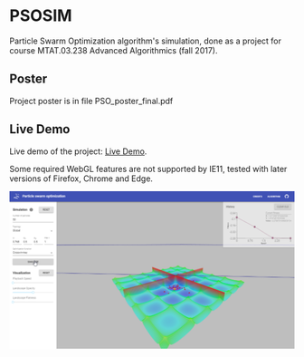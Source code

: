 # PSOSIM
Particle Swarm Optimization algorithm's simulation, done as a project for course MTAT.03.238 Advanced Algorithmics (fall 2017).

## Poster
Project poster is in file PSO_poster_final.pdf

## Live Demo

Live demo of the project: [Live Demo](https://abercus.github.io/PSOSIM/).

Some required WebGL features are not supported by IE11, tested with later versions of Firefox, Chrome and Edge.


![Picture of simulation](DEMO_PSO/demo_picture.png)

